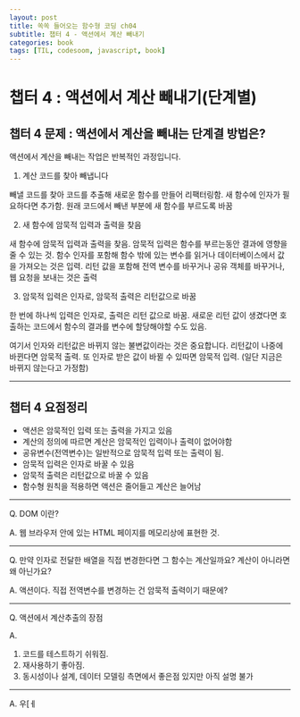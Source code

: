 ```yaml
---
layout: post
title: 쏙쏙 들어오는 함수형 코딩 ch04
subtitle: 챕터 4 - 액션에서 계산 빼내기
categories: book
tags: [TIL, codesoom, javascript, book]
---
```



# 챕터 4 :  액션에서 계산 빼내기(단계별)
## 챕터 4 문제 : 액션에서 계산을 빼내는 단계결 방법은?

액션에서 계산을 빼내는 작업은 반복적인 과정입니다.

1. 계산 코드를 찾아 빼냅니다

빼낼 코드를 찾아 코드를 추출해 새로운 함수를 만들어 리팩터링함.
새 함수에 인자가 필요하다면 추가함. 
원래 코드에서 빼낸 부분에 새 함수를 부르도록 바꿈

2. 새 함수에 암묵적 입력과 출력을 찾음

새 함수에 암묵적 입력과 출력을 찾음. 
암묵적 입력은 함수를 부르는동안 결과에 영향을 줄 수 있는 것.
함수 인자를 포함해 함수 밖에 있는 변수를 읽거나 데이터베이스에서 값을 가져오는 것은 입력.
리턴 값을 포함해 전역 변수를 바꾸거나 공유 객체를 바꾸거나, 웹 요청을 보내는 것은 출력

3. 암묵적 입력은 인자로, 암묵적 출력은 리턴값으로 바꿈

한 번에 하나씩 입력은 인자로, 출력은 리턴 값으로 바꿈. 
새로운 리턴 값이 생겼다면 호출하는 코드에서 함수의 결과를 변수에 할당해야할 수도 있음.

여기서 인자와 리턴값은 바뀌지 않는 불변값이라는 것은 중요합니다.
리턴값이 나중에 바뀐다면 암묵적 출력.
또 인자로 받은 값이 바뀔 수 있따면 암묵적 입력.
(일단 지금은 바뀌지 않는다고 가정함)


---

## 챕터 4 요점정리

- 액션은 암묵적인 입력 또는 출력을 가지고 있음
- 계산의 정의에 따르면 계산은 암묵적인 입력이나 출력이 없어야함
- 공유변수(전역변수)는 일반적으로 암묵적 입력 또는 출력이 됨.
- 암묵적 입력은 인자로 바꿀 수 있음
- 암묵적 출력은 리턴값으로 바꿀 수 있음
- 함수형 원칙을 적용하면 액션은 줄어들고 계산은 늘어남


---



Q. DOM 이란?

A. 웹 브라우저 안에 있는 HTML 페이지를 메모리상에 표현한 것.

---

Q. 만약 인자로 전달한 배열을 직접 변경한다면 그 함수는 계산일까요? 계산이 아니라면 왜 아닌가요?

A. 액션이다. 직접 전역변수를 변경하는 건 암묵적 출력이기 때문에?

---

Q. 액션에서 계산추출의 장점

A. 
1. 코드를 테스트하기 쉬워짐.
2. 재사용하기 좋아짐.
3. 동시성이나 설계, 데이터 모델링 측면에서 좋은점 있지만 아직 설명 불가

---



A. 우[ㅔ
